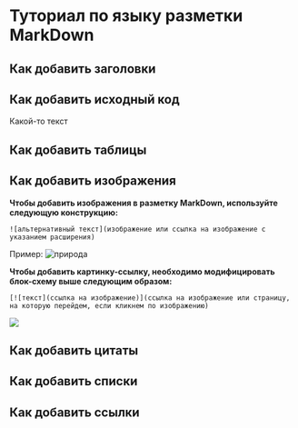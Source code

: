 # Туториал по языку разметки MarkDown

## Как добавить заголовки

## Как добавить исходный код

Какой-то текст

## Как добавить таблицы

## Как добавить изображения

**Чтобы добавить изображения в разметку MarkDown, используйте следующую конструкцию:**

```
![альтернативный текст](изображение или ссылка на изображение с указанием расширения)
```
Пример:
![природа](https://mykaleidoscope.ru/x/uploads/posts/2022-10/1666365077_54-mykaleidoscope-ru-p-krasivie-peizazhi-prirodi-oboi-62.jpg)

**Чтобы добавить картинку-ссылку, необходимо модифицировать блок-схему выше следующим образом:**

```
[![текст](ссылка на изображение)](ссылка на изображение или страницу, на которую перейдем, если кликнем по изображению)
```
[![](https://sun9-38.userapi.com/c840123/v840123041/5a86d/y7p63AiaxGw.jpg)](https://rutube.ru/video/8ee7778cc70eacfffa644c585ceded5f/?r=wd)


## Как добавить цитаты

## Как добавить списки

## Как добавить ссылки
